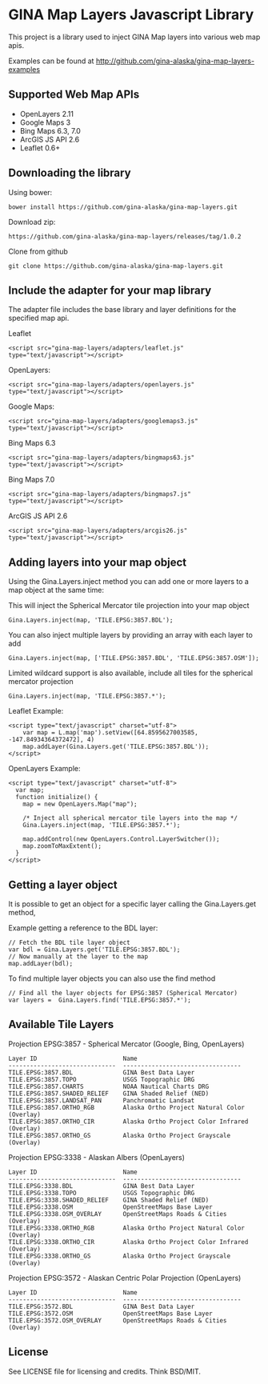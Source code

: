 GINA Map Layers Javascript Library
==================================

This project is a library used to inject GINA Map layers into various web map apis.

Examples can be found at http://github.com/gina-alaska/gina-map-layers-examples

Supported Web Map APIs
----------------------

* OpenLayers 2.11
* Google Maps 3
* Bing Maps 6.3, 7.0
* ArcGIS JS API 2.6
* Leaflet 0.6+

Downloading the library
-----------------------

Using bower:

    bower install https://github.com/gina-alaska/gina-map-layers.git
    
Download zip:

    https://github.com/gina-alaska/gina-map-layers/releases/tag/1.0.2
    
Clone from github

    git clone https://github.com/gina-alaska/gina-map-layers.git

Include the adapter for your map library
-------------------

The adapter file includes the base library and layer definitions for the specified map api.

  Leaflet

    <script src="gina-map-layers/adapters/leaflet.js" type="text/javascript"></script>   

  OpenLayers: 

    <script src="gina-map-layers/adapters/openlayers.js" type="text/javascript"></script>
    
  Google Maps: 

    <script src="gina-map-layers/adapters/googlemaps3.js" type="text/javascript"></script>
  
  Bing Maps 6.3
  
    <script src="gina-map-layers/adapters/bingmaps63.js" type="text/javascript"></script>
    
  Bing Maps 7.0

    <script src="gina-map-layers/adapters/bingmaps7.js" type="text/javascript"></script>
 
  ArcGIS JS API 2.6 

    <script src="gina-map-layers/adapters/arcgis26.js" type="text/javascript"></script>

Adding layers into your map object
--------------------------------------

Using the Gina.Layers.inject method you can add one or more layers to a map object at the same time:

This will inject the Spherical Mercator tile projection into your map object  
  
    Gina.Layers.inject(map, 'TILE.EPSG:3857.BDL');
  
You can also inject multiple layers by providing an array with each layer to add
  
    Gina.Layers.inject(map, ['TILE.EPSG:3857.BDL', 'TILE.EPSG:3857.OSM']);
    
Limited wildcard support is also available, include all tiles for the spherical mercator projection
  
    Gina.Layers.inject(map, 'TILE.EPSG:3857.*');
    
Leaflet Example:
  
    <script type="text/javascript" charset="utf-8">
        var map = L.map('map').setView([64.8595627003585, -147.84934364372472], 4)
        map.addLayer(Gina.Layers.get('TILE.EPSG:3857.BDL'));
    </script>

OpenLayers Example:

    <script type="text/javascript" charset="utf-8">
      var map;
      function initialize() {
        map = new OpenLayers.Map("map");

        /* Inject all spherical mercator tile layers into the map */
        Gina.Layers.inject(map, 'TILE.EPSG:3857.*');

        map.addControl(new OpenLayers.Control.LayerSwitcher());
        map.zoomToMaxExtent();        
      }
    </script>
    
Getting a layer object
----------------------

  It is possible to get an object for a specific layer calling the Gina.Layers.get method,
    
  Example getting a reference to the BDL layer:
  
    // Fetch the BDL tile layer object
    var bdl = Gina.Layers.get('TILE.EPSG:3857.BDL');
    // Now manually at the layer to the map
    map.addLayer(bdl);
    
  To find multiple layer objects you can also use the find method
  
    // Find all the layer objects for EPSG:3857 (Spherical Mercator)
    var layers =  Gina.Layers.find('TILE.EPSG:3857.*');
    
    
Available Tile Layers
---------------------

  Projection EPSG:3857 - Spherical Mercator (Google, Bing, OpenLayers)

    Layer ID                        Name
    ------------------------------  ---------------------------------
    TILE.EPSG:3857.BDL              GINA Best Data Layer
    TILE.EPSG:3857.TOPO             USGS Topographic DRG
    TILE.EPSG:3857.CHARTS           NOAA Nautical Charts DRG
    TILE.EPSG:3857.SHADED_RELIEF    GINA Shaded Relief (NED)
    TILE.EPSG:3857.LANDSAT_PAN      Panchromatic Landsat
    TILE.EPSG:3857.ORTHO_RGB        Alaska Ortho Project Natural Color (Overlay)
    TILE.EPSG:3857.ORTHO_CIR        Alaska Ortho Project Color Infrared (Overlay)
    TILE.EPSG:3857.ORTHO_GS         Alaska Ortho Project Grayscale (Overlay)
    
  Projection EPSG:3338 - Alaskan Albers (OpenLayers)

    Layer ID                        Name
    ------------------------------  ---------------------------------
    TILE.EPSG:3338.BDL              GINA Best Data Layer
    TILE.EPSG:3338.TOPO             USGS Topographic DRG
    TILE.EPSG:3338.SHADED_RELIEF    GINA Shaded Relief (NED)
    TILE.EPSG:3338.OSM              OpenStreetMaps Base Layer
    TILE.EPSG:3338.OSM_OVERLAY      OpenStreetMaps Roads & Cities (Overlay)
    TILE.EPSG:3338.ORTHO_RGB        Alaska Ortho Project Natural Color (Overlay)
    TILE.EPSG:3338.ORTHO_CIR        Alaska Ortho Project Color Infrared (Overlay)
    TILE.EPSG:3338.ORTHO_GS         Alaska Ortho Project Grayscale (Overlay)
    
  Projection EPSG:3572 - Alaskan Centric Polar Projection (OpenLayers)

    Layer ID                        Name
    ------------------------------  ---------------------------------
    TILE.EPSG:3572.BDL              GINA Best Data Layer
    TILE.EPSG:3572.OSM              OpenStreetMaps Base Layer
    TILE.EPSG:3572.OSM_OVERLAY      OpenStreetMaps Roads & Cities (Overlay)


License
-------

See LICENSE file for licensing and credits.  Think BSD/MIT.

